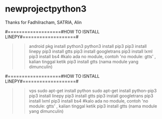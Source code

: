 # newprojectpython3
Thanks for Fadhilracham, SATRIA, Alin

#===================#HOW TO ISNTALL LINEPY#===================#
>> android
>> pkg install python3
>> python3 install pip3
>> pip3 install linepy
>> pip3 install gtts
>> pip3 install googletrans
>> pip3 install lxml
>> pip3 install bs4
#kalo ada no module, contoh 'no module: gtts' , kalian tinggal ketik pip3 install gtts (nama module yang dimunculin)

#===================#HOW TO ISNTALL LINEPY#===================#
>> vps
>> sudo apt-get install python
>> sudo apt-get install python-pip3
>> pip3 install linepy
>> pip3 install gtts
>> pip3 install googletrans
>> pip3 install lxml
>> pip3 install bs4
#kalo ada no module, contoh 'no module: gtts' , kalian tinggal ketik pip3 install gtts (nama module yang dimunculin)
